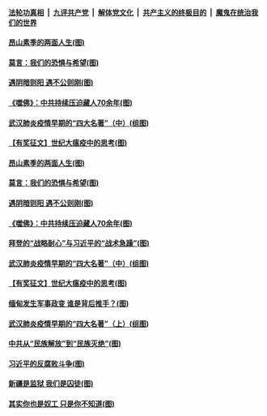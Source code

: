 

####  [法轮功真相](../../../../basic/blob/master/README.md?t=02040131) &nbsp;|&nbsp; [九评共产党](../../../../9ping.md/blob/master/README.md?t=02040131) &nbsp;|&nbsp; [解体党文化](../../../../jtdwh.md/blob/master/README.md?t=02040131)  &nbsp;|&nbsp; [共产主义的终极目的](../../../../gczydzjmd.md/blob/master/README.md?t=02040131) &nbsp;|&nbsp; [魔鬼在统治我们的世界](../../../../mgztzwmdsj.md/blob/master/README.md?t=02040131) 

#### [昂山素季的两面人生(图)](../pages/p4/961264.md?t=02040131) 

#### [莫言：我们的恐惧与希望(图)](../pages/p4/961263.md?t=02040131) 

#### [遇阴暗则阳 遇不公则刚(图)](../pages/p4/961261.md?t=02040131) 

#### [《噬佛》：中共持续压迫藏人70余年(图)](../pages/p4/961253.md?t=02040131) 

#### [武汉肺炎疫情早期的“四大名著”（中）(组图)](../pages/p4/961117.md?t=02040131) 

#### [【有奖征文】世纪大瘟疫中的思考(图)](../pages/p4/961202.md?t=02040131) 



#### [昂山素季的两面人生(图)](../pages/p4/961264.md?t=02040131) 

#### [莫言：我们的恐惧与希望(图)](../pages/p4/961263.md?t=02040131) 

#### [遇阴暗则阳 遇不公则刚(图)](../pages/p4/961261.md?t=02040131) 

#### [《噬佛》：中共持续压迫藏人70余年(图)](../pages/p4/961253.md?t=02040131) 

#### [拜登的“战略耐心”与习近平的“战术急躁”(图)](../pages/p4/961246.md?t=02040131) 

#### [武汉肺炎疫情早期的“四大名著”（中）(组图)](../pages/p4/961117.md?t=02040131) 

#### [【有奖征文】世纪大瘟疫中的思考(图)](../pages/p4/961202.md?t=02040131) 

#### [缅甸发生军事政变 谁是背后推手？(图)](../pages/p4/961197.md?t=02040131) 






#### [武汉肺炎疫情早期的“四大名著”（上）(组图)](../pages/p4/961115.md?t=02040131) 

#### [中共从“民族解放”到“民族灭绝”(图)](../pages/p4/961110.md?t=02040131) 

#### [习近平的反腐败斗争(图)](../pages/p4/961109.md?t=02040131) 

#### [新疆是监狱 我们是囚徒(图)](../pages/p4/961103.md?t=02040131) 

#### [其实你也是奴工 只是你不知道(图)](../pages/p4/961102.md?t=02040131) 

